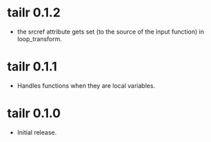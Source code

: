 # tailr 0.1.2

* the srcref attribute gets set (to the source of the input function) in
  loop_transform.

# tailr 0.1.1

* Handles functions when they are local variables.

# tailr 0.1.0

* Initial release.
